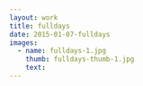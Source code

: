 ```yaml
---
layout: work
title: fulldays
date: 2015-01-07-fulldays
images:
  - name: fulldays-1.jpg
    thumb: fulldays-thumb-1.jpg
    text:
---
```


